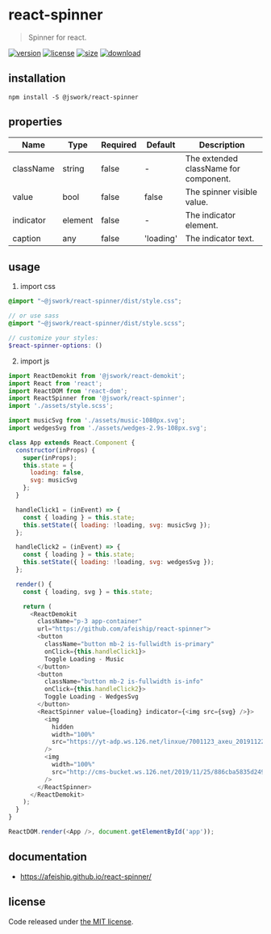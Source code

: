 # react-spinner
> Spinner for react.

[![version][version-image]][version-url]
[![license][license-image]][license-url]
[![size][size-image]][size-url]
[![download][download-image]][download-url]

## installation
```shell
npm install -S @jswork/react-spinner
```

## properties
| Name      | Type    | Required | Default   | Description                           |
| --------- | ------- | -------- | --------- | ------------------------------------- |
| className | string  | false    | -         | The extended className for component. |
| value     | bool    | false    | false     | The spinner visible value.            |
| indicator | element | false    | -         | The indicator element.                |
| caption   | any     | false    | 'loading' | The indicator text.                   |


## usage
1. import css
  ```scss
  @import "~@jswork/react-spinner/dist/style.css";

  // or use sass
  @import "~@jswork/react-spinner/dist/style.scss";

  // customize your styles:
  $react-spinner-options: ()
  ```
2. import js
  ```js
  import ReactDemokit from '@jswork/react-demokit';
  import React from 'react';
  import ReactDOM from 'react-dom';
  import ReactSpinner from '@jswork/react-spinner';
  import './assets/style.scss';

  import musicSvg from './assets/music-1080px.svg';
  import wedgesSvg from './assets/wedges-2.9s-108px.svg';

  class App extends React.Component {
    constructor(inProps) {
      super(inProps);
      this.state = {
        loading: false,
        svg: musicSvg
      };
    }

    handleClick1 = (inEvent) => {
      const { loading } = this.state;
      this.setState({ loading: !loading, svg: musicSvg });
    };

    handleClick2 = (inEvent) => {
      const { loading } = this.state;
      this.setState({ loading: !loading, svg: wedgesSvg });
    };

    render() {
      const { loading, svg } = this.state;

      return (
        <ReactDemokit
          className="p-3 app-container"
          url="https://github.com/afeiship/react-spinner">
          <button
            className="button mb-2 is-fullwidth is-primary"
            onClick={this.handleClick1}>
            Toggle Loading - Music
          </button>
          <button
            className="button mb-2 is-fullwidth is-info"
            onClick={this.handleClick2}>
            Toggle Loading - WedgesSvg
          </button>
          <ReactSpinner value={loading} indicator={<img src={svg} />}>
            <img
              hidden
              width="100%"
              src="https://yt-adp.ws.126.net/linxue/7001123_axeu_20191122.jpg"
            />
            <img
              width="100%"
              src="http://cms-bucket.ws.126.net/2019/11/25/886cba5835d2491798fe3d6584778129.png"
            />
          </ReactSpinner>
        </ReactDemokit>
      );
    }
  }

  ReactDOM.render(<App />, document.getElementById('app'));

  ```

## documentation
- https://afeiship.github.io/react-spinner/


## license
Code released under [the MIT license](https://github.com/afeiship/react-spinner/blob/master/LICENSE.txt).

[version-image]: https://img.shields.io/npm/v/@jswork/react-spinner
[version-url]: https://npmjs.org/package/@jswork/react-spinner

[license-image]: https://img.shields.io/npm/l/@jswork/react-spinner
[license-url]: https://github.com/afeiship/react-spinner/blob/master/LICENSE.txt

[size-image]: https://img.shields.io/bundlephobia/minzip/@jswork/react-spinner
[size-url]: https://github.com/afeiship/react-spinner/blob/master/dist/react-spinner.min.js

[download-image]: https://img.shields.io/npm/dm/@jswork/react-spinner
[download-url]: https://www.npmjs.com/package/@jswork/react-spinner
